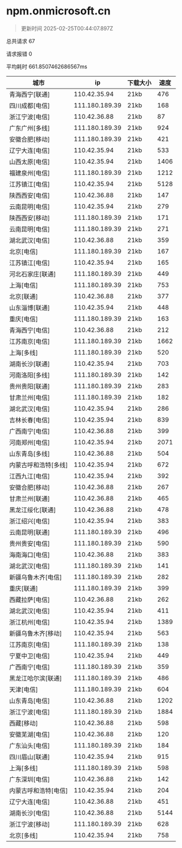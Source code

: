 
  # npm.onmicrosoft.cn

  > 更新时间 2025-02-25T00:44:07.897Z
  
  总共请求 67

  请求报错 0

  平均耗时 661.8507462686567ms

|城市|ip|下载大小|速度|
|-----|----------|---|---|
|青海西宁[联通]|110.42.35.94|21kb|476|
|四川成都[电信]|111.180.189.39|21kb|168|
|浙江宁波[电信]|110.42.36.88|21kb|87|
|广东广州[多线]|111.180.189.39|21kb|924|
|安徽合肥[移动]|111.180.189.39|21kb|421|
|辽宁大连[电信]|110.42.35.94|21kb|533|
|山西太原[电信]|110.42.35.94|21kb|1406|
|福建泉州[电信]|111.180.189.39|21kb|1212|
|江苏镇江[电信]|110.42.35.94|21kb|5128|
|陕西西安[电信]|110.42.36.88|21kb|147|
|云南昆明[电信]|110.42.35.94|21kb|279|
|陕西西安[移动]|111.180.189.39|21kb|171|
|云南昆明[电信]|111.180.189.39|21kb|271|
|湖北武汉[电信]|110.42.36.88|21kb|359|
|北京[电信]|111.180.189.39|21kb|167|
|江苏镇江[电信]|110.42.35.94|21kb|165|
|河北石家庄[联通]|111.180.189.39|21kb|449|
|上海[电信]|111.180.189.39|21kb|753|
|北京[联通]|110.42.36.88|21kb|377|
|山东淄博[联通]|110.42.35.94|21kb|448|
|重庆[电信]|111.180.189.39|21kb|163|
|青海西宁[电信]|110.42.36.88|21kb|212|
|江苏南京[电信]|111.180.189.39|21kb|1662|
|上海[多线]|111.180.189.39|21kb|520|
|湖南长沙[联通]|110.42.35.94|21kb|703|
|河南洛阳[多线]|111.180.189.39|21kb|142|
|贵州贵阳[联通]|111.180.189.39|21kb|283|
|甘肃兰州[电信]|111.180.189.39|21kb|182|
|湖北武汉[电信]|110.42.35.94|21kb|286|
|吉林长春[电信]|110.42.35.94|21kb|839|
|广西南宁[电信]|110.42.36.88|21kb|399|
|河南郑州[电信]|110.42.35.94|21kb|2071|
|山东青岛[多线]|110.42.36.88|21kb|504|
|内蒙古呼和浩特[多线]|110.42.35.94|21kb|672|
|江西九江[电信]|110.42.35.94|21kb|392|
|安徽合肥[移动]|110.42.36.88|21kb|267|
|甘肃兰州[联通]|110.42.36.88|21kb|465|
|黑龙江绥化[联通]|110.42.36.88|21kb|478|
|浙江绍兴[电信]|110.42.35.94|21kb|383|
|云南昆明[联通]|111.180.189.39|21kb|496|
|贵州贵安[电信]|111.180.189.39|21kb|590|
|海南海口[电信]|110.42.36.88|21kb|383|
|湖北武汉[电信]|111.180.189.39|21kb|141|
|新疆乌鲁木齐[电信]|111.180.189.39|21kb|282|
|重庆[联通]|111.180.189.39|21kb|399|
|西藏拉萨[电信]|110.42.36.88|21kb|262|
|湖北武汉[电信]|110.42.35.94|21kb|411|
|浙江杭州[电信]|110.42.35.94|21kb|1389|
|新疆乌鲁木齐[移动]|110.42.35.94|21kb|563|
|江苏南京[电信]|111.180.189.39|21kb|138|
|宁夏中卫[电信]|110.42.35.94|21kb|449|
|广西南宁[电信]|111.180.189.39|21kb|359|
|黑龙江哈尔滨[联通]|111.180.189.39|21kb|486|
|天津[电信]|111.180.189.39|21kb|604|
|山东青岛[电信]|110.42.36.88|21kb|1202|
|浙江宁波[电信]|111.180.189.39|21kb|1884|
|西藏[移动]|110.42.36.88|21kb|598|
|安徽芜湖[电信]|110.42.36.88|21kb|120|
|广东汕头[电信]|111.180.189.39|21kb|184|
|四川眉山[联通]|110.42.35.94|21kb|915|
|上海[多线]|111.180.189.39|21kb|598|
|广东深圳[电信]|110.42.36.88|21kb|142|
|内蒙古呼和浩特[电信]|110.42.35.94|21kb|204|
|辽宁大连[电信]|110.42.36.88|21kb|451|
|湖南长沙[电信]|110.42.36.88|21kb|5144|
|浙江宁波[移动]|111.180.189.39|21kb|628|
|北京[多线]|110.42.35.94|21kb|758|

  